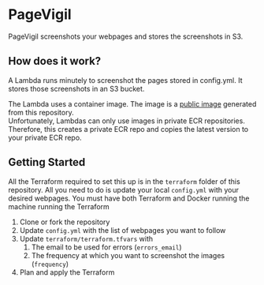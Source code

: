 # PageVigil
PageVigil screenshots your webpages and stores the screenshots in S3.

## How does it work?
A Lambda runs minutely to screenshot the pages stored in config.yml.
It stores those screenshots in an S3 bucket.

The Lambda uses a container image. The image is a [public image](https://gallery.ecr.aws/m5e2w3a9/pagevigil) generated from this repository.  
Unfortunately, Lambdas can only use images in private ECR repositories.
Therefore, this creates a private ECR repo and copies the latest version to your private ECR repo.

## Getting Started
All the Terraform required to set this up is in the `terraform` folder of this repository.
All you need to do is update your local `config.yml` with your desired webpages.
You must have both Terraform and Docker running the machine running the Terraform

1. Clone or fork the repository
2. Update `config.yml` with the list of webpages you want to follow
3. Update `terraform/terraform.tfvars` with
   1. The email to be used for errors (`errors_email`)
   2. The frequency at which you want to screenshot the images (`frequency`)
4. Plan and apply the Terraform

